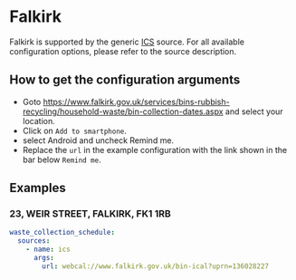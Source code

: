 # Falkirk

Falkirk is supported by the generic [ICS](/doc/source/ics.md) source. For all available configuration options, please refer to the source description.


## How to get the configuration arguments

- Goto <https://www.falkirk.gov.uk/services/bins-rubbish-recycling/household-waste/bin-collection-dates.aspx> and select your location.  
- Click on `Add to smartphone`.
- select Android and uncheck Remind me.
- Replace the `url` in the example configuration with the link shown in the bar below `Remind me`.

## Examples

### 23, WEIR STREET, FALKIRK, FK1 1RB

```yaml
waste_collection_schedule:
  sources:
    - name: ics
      args:
        url: webcal://www.falkirk.gov.uk/bin-ical?uprn=136028227
```
